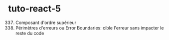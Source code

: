 # tuto-react-5
337. Composant d'ordre supérieur
338. Périmètres d'erreurs ou Error Boundaries: cible l'erreur sans impacter le reste du code